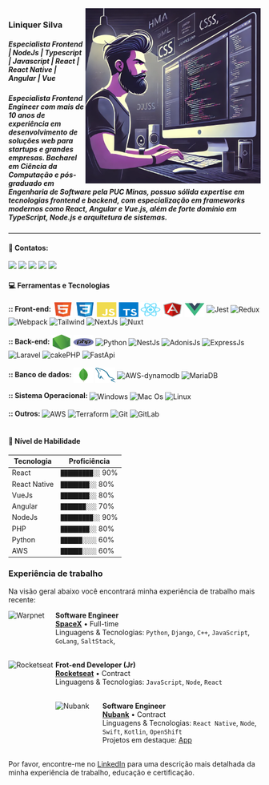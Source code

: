 <picture>
  <source media="(prefers-color-scheme: dark)" srcset="https://raw.githubusercontent.com/linikerdev/linikerdev/refs/heads/main/profile.webp"
    width="350px" height="260px" align="right"
    >
  <img alt="Shows an illustrated sun in light mode and a moon with stars in dark mode." src="https://raw.githubusercontent.com/linikerdev/linikerdev/refs/heads/main/profile.webp"  width="350px" height="350px" height="260px" align="right">
</picture>


### Liniquer Silva

##### Especialista Frontend | NodeJs | Typescript | Javascript | React | React Native | Angular | Vue

##### Especialista Frontend Engineer com mais de 10 anos de experiência em desenvolvimento de soluções web para startups e grandes empresas. Bacharel em Ciência da Computação e pós-graduado em Engenharia de Software pela PUC Minas, possuo sólida expertise em tecnologias frontend e backend, com especialização em frameworks modernos como React, Angular e Vue.js, além de forte domínio em TypeScript, Node.js e arquitetura de sistemas.

----
#### 📧 Contatos:
<div>
  <a href="https://instagram.com/linikerdev" target="_blank"><img src="https://img.shields.io/badge/-Instagram-%23E4405F?style=for-the-badge&logo=instagram&logoColor=white" target="_blank"></a>
 	<a href="https://www.twitch.tv/linikerdev" target="_blank"><img src="https://img.shields.io/badge/Twitch-9146FF?style=for-the-badge&logo=twitch&logoColor=white" target="_blank"></a>
 <a href="https://discord.gg/linikerdev" target="_blank"><img src="https://img.shields.io/badge/Discord-7289DA?style=for-the-badge&logo=discord&logoColor=white" target="_blank"></a>
  <a href = "mailto:contato@liniker.com.br"><img src="https://img.shields.io/badge/-Gmail-%23333?style=for-the-badge&logo=gmail&logoColor=white" target="_blank"></a>
  <a href="https://www.linkedin.com/in/linikerdev" target="_blank"><img src="https://img.shields.io/badge/-LinkedIn-%230077B5?style=for-the-badge&logo=linkedin&logoColor=white" target="_blank"></a>
</div>

#### 💻 Ferramentas e Tecnologias

<div>
<strong>:: Front-end: </strong>
<img align="center" title="HTML5" alt="html5" height="30" width="40" 
    src="https://raw.githubusercontent.com/devicons/devicon/master/icons/html5/html5-original.svg"/>
<img align="center" title="CSS3" alt="css" height="30" width="40" 
    src="https://raw.githubusercontent.com/devicons/devicon/master/icons/css3/css3-original.svg"/>
<img align="center" title="Javascript" alt="javascript" height="30" width="40" 
    src="https://raw.githubusercontent.com/devicons/devicon/master/icons/javascript/javascript-plain.svg"/>
<img align="center" title="Typescript" alt="typescript" height="30" width="40" 
    src="https://raw.githubusercontent.com/devicons/devicon/master/icons/typescript/typescript-plain.svg"/>
<img align="center" title="ReactJs" alt="react" height="30" width="40" 
    src="https://raw.githubusercontent.com/devicons/devicon/master/icons/react/react-original.svg"/>
<img align="center" title="Angular" alt="angular" height="30" width="40" 
    src="https://raw.githubusercontent.com/devicons/devicon/master/icons/angularjs/angularjs-original.svg"/>
<img align="center" title="VueJs" alt="vuejs" height="30" width="40" 
    src="https://raw.githubusercontent.com/devicons/devicon/master/icons/vuejs/vuejs-original.svg"/>
<img align="center" title="Jest" alt="Jest" height="30" width="40" 
src="https://cdn.jsdelivr.net/gh/devicons/devicon@latest/icons/jest/jest-plain.svg" />
<img  align="center" title="Redux" alt="Redux" height="30" width="40"  src="https://cdn.jsdelivr.net/gh/devicons/devicon@latest/icons/redux/redux-original.svg" />
<img align="center" title="Webpack" alt="Webpack" height="30" width="40" src="https://cdn.jsdelivr.net/gh/devicons/devicon@latest/icons/webpack/webpack-original.svg" />
<img align="center" title="Tailwind" alt="Tailwind" height="30" width="40" src="https://cdn.jsdelivr.net/gh/devicons/devicon@latest/icons/tailwindcss/tailwindcss-original.svg" />
<img align="center" title="NextJs" alt="NextJs" height="30" width="40" 
 src="https://cdn.jsdelivr.net/gh/devicons/devicon@latest/icons/nextjs/nextjs-original.svg" />
<img align="center" title="Nuxt" alt="Nuxt" height="30" width="40" 
 src="https://cdn.jsdelivr.net/gh/devicons/devicon@latest/icons/nuxtjs/nuxtjs-original.svg" />
</div>
<br/>
<div>
<strong>:: Back-end: </strong>
  <img align="center" title="NodeJs" alt="NodeJs" height="30" width="40" src="https://raw.githubusercontent.com/devicons/devicon/master/icons/nodejs/nodejs-original.svg"/>
  <img align="center" title="PHP" alt="PHP" height="30" width="40" src="https://raw.githubusercontent.com/devicons/devicon/master/icons/php/php-original.svg"/>
  <img align="center" title="Python" alt="Python" height="30" width="40" src="https://cdn.jsdelivr.net/gh/devicons/devicon@latest/icons/python/python-original.svg" />
  <img align="center" title="NestJs" alt="NestJs" height="30" width="40" src="https://cdn.jsdelivr.net/gh/devicons/devicon@latest/icons/nestjs/nestjs-original.svg"/>
  <img align="center" title="AdonisJs" alt="AdonisJs" height="30" width="40" src="https://cdn.jsdelivr.net/gh/devicons/devicon@latest/icons/adonisjs/adonisjs-original.svg"/>
  <img align="center" title="ExpressJs" alt="ExpressJs" height="30" width="40" src="https://cdn.jsdelivr.net/gh/devicons/devicon@latest/icons/express/express-original.svg" />
  <img align="center" title="Laravel" alt="Laravel" height="30" width="40" src="https://cdn.jsdelivr.net/gh/devicons/devicon@latest/icons/laravel/laravel-original.svg" />
  <img align="center" title="cakePHP" alt="cakePHP" height="30" width="40"src="https://cdn.jsdelivr.net/gh/devicons/devicon@latest/icons/cakephp/cakephp-original.svg" />
  <img 
  align="center" title="FastApi" alt="FastApi" height="30" width="40" src="https://cdn.jsdelivr.net/gh/devicons/devicon@latest/icons/fastapi/fastapi-original.svg" />

</div>      
<br>
<div>
<strong>:: Banco de dados: </strong>
  <img align="center" title="MongoDB" alt="MongoDB" height="30" width="40" 
      src="https://raw.githubusercontent.com/devicons/devicon/master/icons/mongodb/mongodb-original.svg"/>
  <img align="center" title="MYSQL" alt="MYSQL" height="30" width="40" 
      src="https://raw.githubusercontent.com/devicons/devicon/master/icons/mysql/mysql-original.svg"/>
  <img align="center" title="AWS-dynamodb" alt="AWS-dynamodb" height="30" width="40" src="https://cdn.jsdelivr.net/gh/devicons/devicon@latest/icons/dynamodb/dynamodb-original.svg" />
  <img align="center" title="MariaDB" alt="MariaDB" height="30" width="40" src="https://cdn.jsdelivr.net/gh/devicons/devicon@latest/icons/mariadb/mariadb-original.svg" />
 
</div>
<br>
<div>
<strong>:: Sistema Operacional: </strong>
  <img align="center" title="Windows" alt="Windows" height="30" width="40" src="https://cdn.jsdelivr.net/gh/devicons/devicon@latest/icons/windows11/windows11-original.svg" />
  <img align="center" title="Mac Os" alt="Mac Os" height="30" width="40" src="https://cdn.jsdelivr.net/gh/devicons/devicon@latest/icons/apple/apple-original.svg" />
  <img align="center" title="Linux" alt="Linux" height="30" width="40" src="https://cdn.jsdelivr.net/gh/devicons/devicon@latest/icons/linux/linux-original.svg" />
</div>
<br>
<div>
<strong>:: Outros: </strong>
<img align="center" title="AWS" alt="AWS" height="30" width="40" src="https://cdn.jsdelivr.net/gh/devicons/devicon@latest/icons/amazonwebservices/amazonwebservices-original-wordmark.svg" />
<img align="center" title="Terraform" alt="Terraform" height="30" width="40"  src="https://cdn.jsdelivr.net/gh/devicons/devicon@latest/icons/terraform/terraform-original.svg" />
<img align="center" title="Git" alt="Git" height="30" width="40"src="https://cdn.jsdelivr.net/gh/devicons/devicon@latest/icons/git/git-original.svg" />
  <img align="center" title="GitLab" alt="GitLab" height="30" width="40"
 src="https://cdn.jsdelivr.net/gh/devicons/devicon@latest/icons/gitlab/gitlab-original.svg" />


</div>
<br>

#### 🚀 Nível de Habilidade

| Tecnologia            | Proficiência    |
| -----------           | ------------------------ |
| React                 | `█████████░░` 90% |
| React Native          | `████████░░` 80% |
| VueJs                 | `████████░░` 80% |
| Angular               | `███████░░░` 70% |
| NodeJs                | `█████████░░` 90% |
| PHP                   | `████████░░` 80% |
| Python                | `██████░░░░` 60% |
| AWS                   | `██████░░░░` 60% |



### Experiência de trabalho

Na visão geral abaixo você encontrará minha experiência de trabalho mais recente:

[<img align="left" height="94px" width="94px" alt="Warpnet" src="https://www.spacex.com/static/images/share.jpg"/>](https://www.spacex.com/)

**Software Engineer** \
[**SpaceX**](https://www.spacex.com/) • Full-time \
Linguagens & Tecnologias: `Python`, `Django`, `C++`, `JavaScript`, `GoLang`, `SaltStack`,\
<br/>

[<img align="left" height="94px" width="94px" alt="Rocketseat" src="https://yt3.ggpht.com/ytc/AKedOLQkXnYChXAHOeBQLzwhk1_BHYgUXs6ITQOakoeNoQ=s900-c-k-c0x00ffffff-no-rj"/>](https://rocketseat.com.br/)

**Frot-end Developer (Jr)** \
[**Rocketseat**](https://rocketseat.com.br/) • Contract \
Linguagens & Tecnologias: `JavaScript`, `Node`, `React`\
<br/>

[<img align="left" height="94px" width="94px" alt="Nubank" src="https://nubank.com.br/images/nu-icon.png?v=2"/>](https://nubank.com.br/)

**Software Engineer** \
[**Nubank**](https://nubank.com.br/) • Contract \
Linguagens & Tecnologias: `React Native`, `Node`, `Swift`, `Kotlin`, `OpenShift` \
Projetos em destaque: [App](https://nubank.com.br/)
<br/>
<br/>

Por favor, encontre-me no [LinkedIn](https://www.linkedin.com/in/iuricode/) para uma descrição mais detalhada da minha experiência de trabalho, educação e certificação.
<!--
**linikerdev/linikerdev** is a ✨ _special_ ✨ repository because its `README.md` (this file) appears on your GitHub profile.

Here are some ideas to get you started:

- 🔭 I’m currently working on ...
- 🌱 I’m currently learning ...
- 👯 I’m looking to collaborate on ...
- 🤔 I’m looking for help with ...
- 💬 Ask me about ...
- 📫 How to reach me: ...
- 😄 Pronouns: ...
- ⚡ Fun fact: ...
  -->
